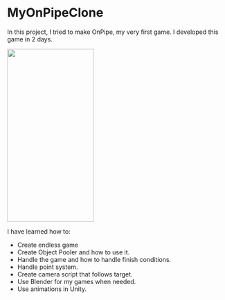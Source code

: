 # MyOnPipeClone
In this project, I tried to make OnPipe, my very first game. I developed this game in 2 days.

<img src="https://media0.giphy.com/media/AF1Uoib38yVd7b3pEa/giphy.gif" width="200" height="400" />

I have learned how to:

- Create endless game
- Create Object Pooler and how to use it.
- Handle the game and how to handle finish conditions.
- Handle point system.
- Create camera script that follows target.
- Use Blender for my games when needed.
- Use animations in Unity.
